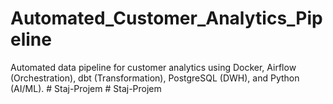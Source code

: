 # Automated_Customer_Analytics_Pipeline
Automated data pipeline for customer analytics using Docker, Airflow (Orchestration), dbt (Transformation), PostgreSQL (DWH), and Python (AI/ML).
#   S t a j - P r o j e m  
 #   S t a j - P r o j e m  
 